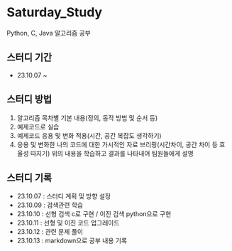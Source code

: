 # Saturday_Study
Python, C, Java 알고리즘 공부

## 스터디 기간
* 23.10.07 ~

## 스터디 방법
1. 알고리즘 목차별 기본 내용(정의, 동작 방법 및 순서 등)
2. 예제코드로 실습
3. 예제코드 응용 및 변화 적용(시간, 공간 복잡도 생각하기)
4. 응용 및 변화한 나의 코드에 대한 가시적인 자료 브리핑(시간차이, 공간 차이 등 효율성 따지기)
위의 내용을 학습하고 결과를 나타내어 팀원들에게 설명


## 스터디 기록
* 23.10.07 : 스터디 계획 및 방향 설정
* 23.10.09 : 검색관련 학습
* 23.10.10 : 선형 검색 c로 구현 / 이진 검색 python으로 구현
* 23.10.11 : 선형 및 이진 코드 업그레이드
* 23.10.12 : 관련 문제 풀이
* 23.10.13 : markdown으로 공부 내용 기록